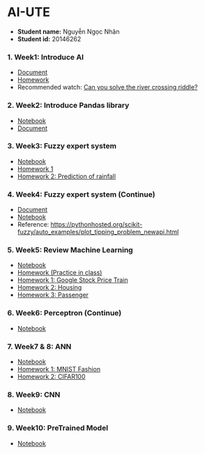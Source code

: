 # AI-UTE
- **Student name:** Nguyễn Ngọc Nhân
- **Student id:** 20146262
### 1. Week1: Introduce AI
- [Document](./Notebooks/Week1/AI_week_1.pdf)
- [Homework](./Notebooks/Week1/homework.md)
- Recommended watch: [Can you solve the river crossing riddle?](https://www.youtube.com/watch?v=ADR7dUoVh_c&ab_channel=TED-Ed)

### 2. Week2: Introduce Pandas library
- [Notebook](./Notebooks/Week2/AI_W3_17_02_23.ipynb)
- [Document](./Notebooks/Week2/Pandas_Cheat_Sheet.pdf)

### 3. Week3: Fuzzy expert system
- [Notebook](./Notebooks/Week3/Fuzzy_Expert_system.ipynb)
- [Homework 1](./Notebooks/Week3/Fuzzy_Cooker.ipynb)
- [Homework 2: Prediction of rainfall](/Notebooks/Week3/Problem1.ipynb)

### 4. Week4: Fuzzy expert system (Continue)
- [Document](./Notebooks/Week4/FUZZY%20CONTROLLER_2023.pdf)
- [Notebook](./Notebooks/Week4/AI_W6_11_03_2023..ipynb)
- Reference: https://pythonhosted.org/scikit-fuzzy/auto_examples/plot_tipping_problem_newapi.html
### 5. Week5: Review Machine Learning
- [Notebook](./Notebooks/Week5/W7.ipynb)
- [Homework (Practice in class)](./Notebooks/Week5/W7_Practice.ipynb)
- [Homework 1: Google Stock Price Train ](./Notebooks/Week5/HomeWork1.ipynb)
- [Homework 2: Housing ](./Notebooks/Week5/HomeWork2.ipynb)
- [Homework 3: Passenger ](./Notebooks/Week5/HomeWork3.ipynb)
### 6. Week6: Perceptron (Continue)
- [Notebook](./Notebooks/Week6/W8.ipynb)
### 7. Week7 & 8: ANN
- [Notebook](./Notebooks//Week7/AI_W9_31_03_23.ipynb)
- [Homework 1: MNIST Fashion ](./Notebooks/Week7/HW_9_MNIST_FS.ipynb)
- [Homework 2: CIFAR100 ](./Notebooks/Week7/HW_9_CIFAR100.ipynb)
### 8. Week9: CNN
-  [Notebook](./Notebooks/Week9/w11.ipynb)
### 9. Week10: PreTrained Model
-  [Notebook](./Notebooks/Week10/Ytb_search.ipynb)
